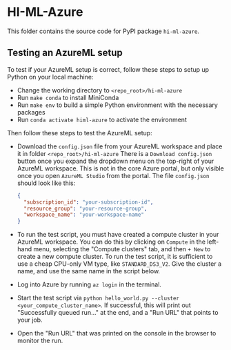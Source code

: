# HI-ML-Azure

This folder contains the source code for PyPI package `hi-ml-azure`.

## Testing an AzureML setup

To test if your AzureML setup is correct, follow these steps to setup up Python on your local machine:

- Change the working directory to `<repo_root>/hi-ml-azure`
- Run `make conda` to install MiniConda
- Run `make env` to build a simple Python environment with the necessary packages
- Run `conda activate himl-azure` to activate the environment

Then follow these steps to test the AzureML setup:

- Download the `config.json` file from your AzureML workspace and place it in folder `<repo_root>/hi-ml-azure`
  There is a `Download config.json` button once you expand the dropdown menu on the top-right of your AzureML workspace.
  This is not in the core Azure portal, but only visible once you open `AzureML Studio` from the portal.
  The file `config.json` should look like this:

  ```json
  {
    "subscription_id": "your-subscription-id",
    "resource_group": "your-resource-group",
    "workspace_name": "your-workspace-name"
  }
  ```

- To run the test script, you must have created a compute cluster in your AzureML workspace.
  You can do this by clicking on `Compute` in the left-hand menu, selecting the "Compute clusters" tab, and
  then `+ New` to create a new compute cluster. To run the test script, it is sufficient to use a cheap CPU-only VM
  type, like `STANDARD_DS3_V2`. Give the cluster a name, and use the same name in the script below.
- Log into Azure by running `az login` in the terminal.
- Start the test script via `python hello_world.py --cluster <your_compute_cluster_name>`.
  If successful, this will print out "Successfully queued run..." at the end, and a "Run URL" that points to your job.
- Open the "Run URL" that was printed on the console in the browser to monitor the run.
